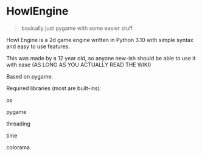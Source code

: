 # HowlEngine
> basically just pygame with some easier stuff

Howl Engine is a 2d game engine written in Python 3.10 with simple syntax and easy to use features.

This was made by a 12 year old, so anyone new-ish should be able to use it with ease (AS LONG AS YOU ACTUALLY READ THE WIKI)

Based on pygame.



Required libraries (most are built-ins):

os

pygame

threading

time

colorama
